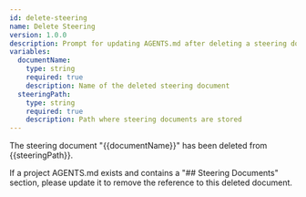 ```yaml
---
id: delete-steering
name: Delete Steering
version: 1.0.0
description: Prompt for updating AGENTS.md after deleting a steering document
variables:
  documentName:
    type: string
    required: true
    description: Name of the deleted steering document
  steeringPath:
    type: string
    required: true
    description: Path where steering documents are stored
---
```


The steering document "{{documentName}}" has been deleted from {{steeringPath}}.

If a project AGENTS.md exists and contains a "## Steering Documents" section, please update it to remove the reference to this deleted document.
